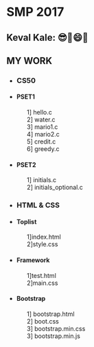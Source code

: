 # SMP 2017


##   Keval Kale: :sunglasses::raised_hands::smile::metal:



##  MY WORK



 -  ###  CS50
 
   - ####  PSET1
       <ul>
      1] hello.c<br>
      2] water.c<br>
      3] mario1.c<br>
      4] mario2.c<br>
      5] credit.c<br>
      6] greedy.c<br>
      </ul>
- ####  PSET2
     <ul>
      1] initials.c<br>
      2] initials_optional.c<br>
      </ul>
      
      
      
      
      
      
- ###   HTML & CSS

 - #### Toplist
      <ul>
      1]index.html<br>
      2]style.css<br>
      </ul>
 - #### Framework
      <ul>
      1]test.html<br>
      2]main.css<br>
      </ul>
 - #### Bootstrap
      <ul>
      1] bootstrap.html<br>
      2] boot.css<br>
      3] bootstrap.min.css<br>
      3] bootstrap.min.js<br>
      </ul>
